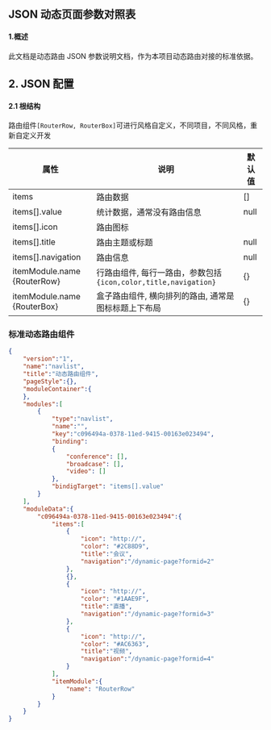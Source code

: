## JSON 动态页面参数对照表

#### 1.概述

此文档是动态路由 JSON 参数说明文档，作为本项目动态路由对接的标准依据。

## 2. JSON 配置

#### 2.1 根结构
路由组件`[RouterRow, RouterBox]`可进行风格自定义，不同项目，不同风格，重新自定义开发

| 属性            | 说明                            | 默认值           |
| --------------- | ------------------------------- | ------------- |
| items           | 路由数据                         |     []         |
| items[].value   | 统计数据，通常没有路由信息          |   null         |
| items[].icon    | 路由图标                         |                |
| items[].title   | 路由主题或标题                    |   null         |
| items[].navigation   | 路由信息                    |   null         |
| itemModule.name {RouterRow} | 行路由组件, 每行一路由，参数包括 `{icon,color,title,navigation}` | {} |
| itemModule.name {RouterBox} | 盒子路由组件, 横向排列的路由, 通常是图标标题上下布局 | {} |


### 标准动态路由组件

```json
{
	"version":"1",
	"name":"navlist",
	"title":"动态路由组件",
	"pageStyle":{},
	"moduleContainer":{
	},
	"modules":[
		{
			"type":"navlist",
			"name":"",
			"key":"c096494a-0378-11ed-9415-00163e023494",
            "binding":
            {
                "conference": [],
                "broadcase": [],
                "video": []
            },
            "bindigTarget": "items[].value"
		}
	],
	"moduleData":{
		"c096494a-0378-11ed-9415-00163e023494":{
			"items":[
                {
                    "icon": "http://",
                    "color": "#2C88D9",
                    "title":"会议",
                    "navigation":"/dynamic-page?formid=2"
                },
                {},
                {
                    "icon": "http://",
                    "color": "#1AAE9F",
                    "title":"直播",
                    "navigation":"/dynamic-page?formid=3"
                },
                {
                    "icon": "http://",
                    "color": "#AC6363",
                    "title":"视频",
                    "navigation":"/dynamic-page?formid=4"
                }
            ],
            "itemModule":{
				"name": "RouterRow"
        	}
		}
	}
}
```

